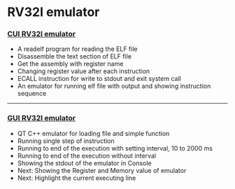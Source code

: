 # RV32I emulator

### [CUI RV32I emulator](https://github.com/alankuo04/rv32I-emulator/tree/main/emulator)
+ A readelf program for reading the ELF file
+ Disassemble the text section of ELF file
+ Get the assembly with register name
+ Changing register value after each instruction
+ ECALL instruction for write to stdout and exit system call
+ An emulator for running elf file with output and showing instruction sequence
---
### [GUI RV32I emulator](https://github.com/alankuo04/rv32I-emulator/tree/main/RV32I_emulator)
+ QT C++ emulator for loading file and simple function
+ Running single step of instruction
+ Running to end of the execution with setting interval, 10 to 2000 ms
+ Running to end of the execution without interval
+ Showing the stdout of the emulator in Console
+ Next: Showing the Register and Memory value of emulator
+ Next: Highlight the current executing line
